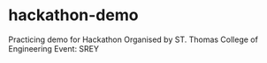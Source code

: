 # hackathon-demo
Practicing demo for Hackathon
Organised by ST. Thomas College of Engineering
Event: SREY
